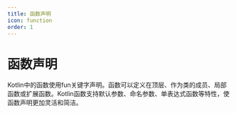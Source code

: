 ```yaml
---
title: 函数声明
icon: function
order: 1
---
```


# 函数声明

Kotlin中的函数使用fun关键字声明。函数可以定义在顶层、作为类的成员、局部函数或扩展函数。Kotlin函数支持默认参数、命名参数、单表达式函数等特性，使函数声明更加灵活和简洁。
